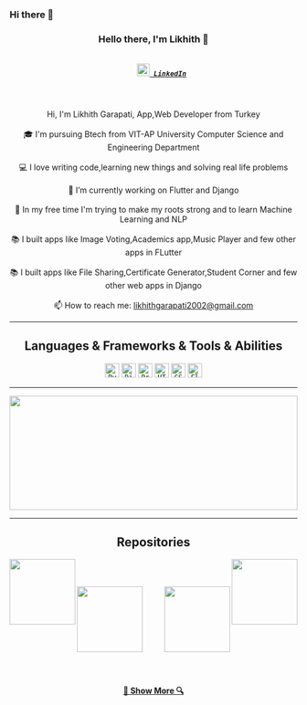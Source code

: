 ### Hi there 👋

<!--
**likhith1542/likhith1542** is a ✨ _special_ ✨ repository because its `README.md` (this file) appears on your GitHub profile.

Here are some ideas to get you started:

- 🔭 I’m currently working on ...
- 🌱 I’m currently learning ...
- 👯 I’m looking to collaborate on ...
- 🤔 I’m looking for help with ...
- 💬 Ask me about ...
- 📫 How to reach me: ...
- 😄 Pronouns: ...
- ⚡ Fun fact: ...
-->

<h3 align="center">Hello there, I'm Likhith 👋</h3>
<h5 align="center">
  <code>
    <a href="https://www.linkedin.com/in/likhith-garapati/" title="LinkedIn Profile"><img width="22" src="https://github.com/zumrudu-anka/zumrudu-anka/blob/master/images/linkedin.svg"> LinkedIn</a></code>
</h5>
<br>
<p align="center">
  Hi, I'm Likhith Garapati, App,Web Developer from Turkey
  <br>
  <br>
  🎓 I'm pursuing Btech from VIT-AP University Computer Science and Engineering Department
  <br>
  <br>
  💻 I love writing code,learning new things and solving real life problems
  <br>
  <br>
  🔬 I’m currently working on Flutter and Django
  <br>
  <br>
  🌱 In my free time I'm trying to make my roots strong and to learn Machine Learning and NLP
  <br>
  <br>
  📚 I built apps like Image Voting,Academics app,Music Player and few other apps in FLutter
  <br>
   <br>
  📚 I built apps like File Sharing,Certificate Generator,Student Corner and few other web apps in Django
  <br>
   <br>
  📫 How to reach me: <a href="mailto: likhithgarapati2002@gmail.com">likhithgarapati2002@gmail.com</a>
</p>

<hr>

<h2 align="center">Languages & Frameworks & Tools & Abilities</h2>

<p align="center">
  <code><img title="Python" height="25" src="https://github.com/zumrudu-anka/zumrudu-anka/blob/master/images/python.svg"></code>
  <code><img title="Django" height="25" src="https://github.com/zumrudu-anka/zumrudu-anka/blob/master/images/django.svg"></code>
  <code><img title="Problem Solving" height="25" src="https://github.com/zumrudu-anka/zumrudu-anka/blob/master/images/problemSolving.png"></code>
  <code><img title="HTML5" height="25" src="https://github.com/zumrudu-anka/zumrudu-anka/blob/master/images/html5.svg"></code>
  <code><img title="CSS" height="25" src="https://github.com/zumrudu-anka/zumrudu-anka/blob/master/images/css.svg"></code>
  <code><img title="Flutter" height="25" src="https://flutter.dev/images/catalog-widget-placeholder.png"></code>
</p>

<hr>

<a title="Go to Source"><img width="100%" height="200" src="https://github-readme-stats.vercel.app/api?username=likhith1542&show_icons=true&theme=gotham"></a>

<hr>

<h2 align="center">Repositories</h2>

<p width="100%" align="center">
  <a align="left" ><img align="left" height="115" src="https://github-readme-stats.vercel.app/api/pin/?username=likhith1542&repo=Flutter-Academics-App&theme=gotham"></a><a align="right"><img align="right" height="115" src="https://github-readme-stats.vercel.app/api/pin/?username=likhith1542&repo=fileshare&theme=gotham"></a>
</p>
<br><br>
<p width="100%" align="center">
  <a align="left" ><img align="left" height="115" src="https://github-readme-stats.vercel.app/api/pin/?username=likhith1542&repo=VCorner&theme=gotham"></a><a align="right"><img align="right" height="115" src="https://github-readme-stats.vercel.app/api/pin/?username=likhith1542&repo=Facial-Landmarks&theme=gotham"></a>
</p>

<br><br><br><br><br><br><br><br><br>
<h4 align="center"><a href=https://github.com/likhith1542?tab=repositories" title="Show Repositories">🔎 Show More 🔍</a></h4>
